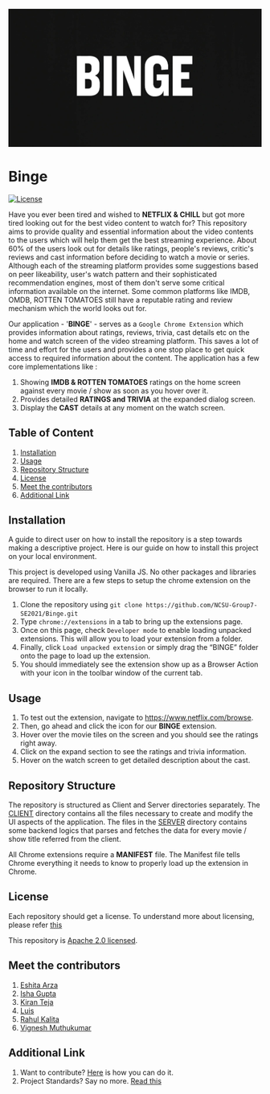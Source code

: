 <p align="center">

![Logo](Binge.jpeg)

</p>

# Binge
<p align="center">

[![License](https://img.shields.io/github/license/NCSU-Group7-SE2021/Binge)](https://github.com/NCSU-Group7-SE2021/Binge/blob/main/LICENSE)

</p>

Have you ever been tired and wished to **NETFLIX & CHILL** but got more tired looking out for the best video content to watch for? This repository aims to provide quality and essential information about the video contents to the users which will help them get the best streaming experience. About 60% of the users look out for details like ratings, people's reviews, critic's reviews and cast information before deciding to watch a movie or series. Although each of the streaming platform provides some suggestions based on peer likeability, user's watch pattern and their sophisticated recommendation engines, most of them don't serve some critical information available on the internet. Some common platforms like IMDB, OMDB, ROTTEN TOMATOES still have a reputable rating and review mechanism which the world looks out for.

Our application - '**BINGE**' - serves as a `Google Chrome Extension` which provides information about ratings, reviews, trivia, cast details etc on the home and watch screen of the video streaming platform. This saves a lot of time and effort for the users and provides a one stop place to get quick access to required information about the content. The application has a few core implementations like :

1. Showing **IMDB & ROTTEN TOMATOES** ratings on the home screen against every movie / show as soon as you hover over it.
2. Provides detailed **RATINGS and TRIVIA** at the expanded dialog screen.
3. Display the **CAST** details at any moment on the watch screen.

## Table of Content
1. [Installation](#installation)
2. [Usage](#usage)
3. [Repository Structure](#repository-structure)
4. [License](#license)
5. [Meet the contributors](#meet-the-contributors)
6. [Additional Link](#additional-link)

## Installation
A guide to direct user on how to install the repository is a step towards making a descriptive project. Here is our guide on how to install this project on your local environment.

This project is developed using Vanilla JS. No other packages and libraries are required. There are a few steps to setup the chrome extension on the browser to run it locally.

1. Clone the repository using `git clone https://github.com/NCSU-Group7-SE2021/Binge.git`
2. Type `chrome://extensions` in a tab to bring up the extensions page.
3. Once on this page, check `Developer mode` to enable loading unpacked extensions. This will allow you to load your extension from a folder.
4. Finally, click `Load unpacked extension` or simply drag the “BINGE” folder onto the page to load up the extension.
5. You should immediately see the extension show up as a Browser Action with your icon in the toolbar window of the current tab.


## Usage
1. To test out the extension, navigate to https://www.netflix.com/browse.
2. Then, go ahead and click the icon for our **BINGE** extension.
3. Hover over the movie tiles on the screen and you should see the ratings right away.
4. Click on the expand section to see the ratings and trivia information.
5. Hover on the watch screen to get detailed description about the cast.

## Repository Structure
The repository is structured as Client and Server directories separately. The [CLIENT](https://github.com/vickymhs/Binge/tree/readme/client) directory contains all the files necessary to create and modify the UI aspects of the application. The files in the [SERVER](https://github.com/vickymhs/Binge/tree/readme/server) directory contains some backend logics that parses and fetches the data for every movie / show title referred from the client.

All Chrome extensions require a **MANIFEST** file. The Manifest file tells Chrome everything it needs to know to properly load up the extension in Chrome. 

## License

Each repository should get a license. To understand more about licensing, please refer [this](https://docs.github.com/en/github/creating-cloning-and-archiving-repositories/creating-a-repository-on-github/licensing-a-repository)

This repository is [Apache 2.0 licensed](https://github.com/NCSU-Group7-SE2021/Binge/blob/main/LICENSE).  

## Meet the contributors

1. [Eshita Arza](https://github.com/ArzaEshita)
2. [Isha Gupta](https://github.com/isha-bansal0115)
3. [Kiran Teja](https://github.com/kirantejatummuri)
4. [Luis](https://github.com/lgdeloss)
5. [Rahul Kalita](https://github.com/rahulkalita8)
6. [Vignesh Muthukumar](https://github.com/vickymhs)

## Additional Link
1. Want to contribute? [Here](CONTRIBUTING.md) is how you can do it.
2. Project Standards? Say no more. [Read this](CODE_OF_CONDUCT.md)